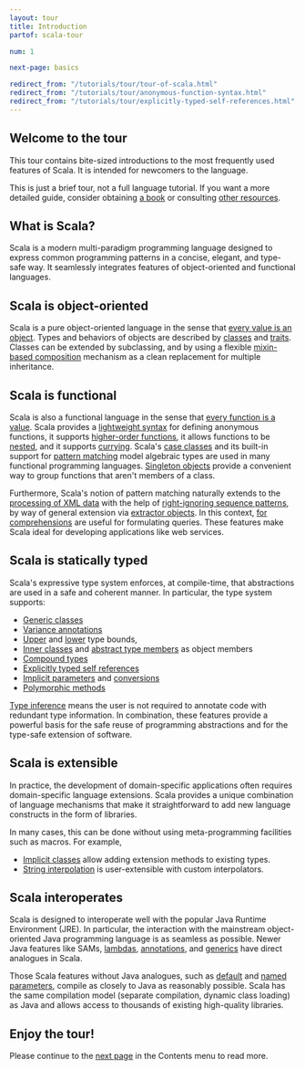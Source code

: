 ```yaml
---
layout: tour
title: Introduction
partof: scala-tour

num: 1

next-page: basics

redirect_from: "/tutorials/tour/tour-of-scala.html"
redirect_from: "/tutorials/tour/anonymous-function-syntax.html"
redirect_from: "/tutorials/tour/explicitly-typed-self-references.html"
---
```


## Welcome to the tour
This tour contains bite-sized introductions to the most frequently used features
of Scala. It is intended for newcomers to the language.

This is just a brief tour, not a full language tutorial. If
you want a more detailed guide, consider obtaining [a book](/books.html) or consulting
[other resources](/learn.html).

## What is Scala?
Scala is a modern multi-paradigm programming language designed to express common programming patterns in a concise, elegant, and type-safe way. It seamlessly integrates features of object-oriented and functional languages.

## Scala is object-oriented ##
Scala is a pure object-oriented language in the sense that [every value is an object](unified-types.html). Types and behaviors of objects are described by [classes](classes.html) and [traits](traits.html). Classes can be extended by subclassing, and by using a flexible [mixin-based composition](mixin-class-composition.html) mechanism as a clean replacement for multiple inheritance.

## Scala is functional ##
Scala is also a functional language in the sense that [every function is a value](unified-types.html). Scala provides a [lightweight syntax](basics.html#functions) for defining anonymous functions, it supports [higher-order functions](higher-order-functions.html), it allows functions to be [nested](nested-functions.html), and it supports [currying](multiple-parameter-lists.html). Scala's [case classes](case-classes.html) and its built-in support for [pattern matching](pattern-matching.html) model algebraic types are used in many functional programming languages. [Singleton objects](singleton-objects.html) provide a convenient way to group functions that aren't members of a class.

Furthermore, Scala's notion of pattern matching naturally extends to the [processing of XML data](https://github.com/scala/scala-xml/wiki/XML-Processing) with the help of [right-ignoring sequence patterns](regular-expression-patterns.html), by way of general extension via [extractor objects](extractor-objects.html). In this context, [for comprehensions](for-comprehensions.html) are useful for formulating queries. These features make Scala ideal for developing applications like web services.

## Scala is statically typed ##
Scala's expressive type system enforces, at compile-time, that abstractions are used in a safe and coherent manner. In particular, the type system supports:

* [Generic classes](generic-classes.html)
* [Variance annotations](variances.html)
* [Upper](upper-type-bounds.html) and [lower](lower-type-bounds.html) type bounds,
* [Inner classes](inner-classes.html) and [abstract type members](abstract-type-members.html) as object members
* [Compound types](compound-types.html)
* [Explicitly typed self references](self-types.html)
* [Implicit parameters](implicit-parameters.html) and [conversions](implicit-conversions.html)
* [Polymorphic methods](polymorphic-methods.html)

[Type inference](type-inference.html) means the user is not required to annotate code with redundant type information. In combination, these features provide a powerful basis for the safe reuse of programming abstractions and for the type-safe extension of software.

## Scala is extensible ##

In practice, the development of domain-specific applications often requires domain-specific language extensions. Scala provides a unique combination of language mechanisms that make it straightforward to add new language constructs in the form of libraries.

In many cases, this can be done without using meta-programming facilities such as macros. For example,

* [Implicit classes](/overviews/core/implicit-classes.html) allow adding extension methods to existing types.
* [String interpolation](/overviews/core/string-interpolation.html) is user-extensible with custom interpolators.

## Scala interoperates

Scala is designed to interoperate well with the popular Java Runtime Environment (JRE). In particular, the interaction with the mainstream object-oriented Java programming language is as seamless as possible. Newer Java features like SAMs, [lambdas](higher-order-functions.html), [annotations](annotations.html), and [generics](generic-classes.html) have direct analogues in Scala.

Those Scala features without Java analogues, such as [default](default-parameter-values.html) and [named parameters](named-arguments.html), compile as closely to Java as reasonably possible. Scala has the same compilation model (separate compilation, dynamic class loading) as Java and allows access to thousands of existing high-quality libraries.

## Enjoy the tour!

Please continue to the [next page](basics.html) in the Contents menu to read more.
